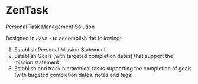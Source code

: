 # ZenTask
Personal Task Management Solution

Designed in Java - to accomplish the following:

1) Establish Personal Mission Statement
2) Establish Goals (with targeted completion dates) that support the mission statement
3) Establish and track hierarchical tasks supporting the completion of goals (with targeted completion dates, notes and tags)
